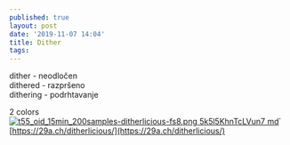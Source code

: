 ```yaml
---
published: true
layout: post
date: '2019-11-07 14:04'
title: Dither
tags: 
---
```

dither - neodločen  
dithered - razpršeno  
dithering - podrhtavanje  

2 colors  
[![t55_oid_15min_200samples-ditherlicious-fs8.png 5k5l5KhnTcLVun7 md](https://i.imgur.com/HUfFrI3l.png)̉](https://i.imgur.com/HUfFrI3.png)
[https://29a.ch/ditherlicious/](https://29a.ch/ditherlicious/)
